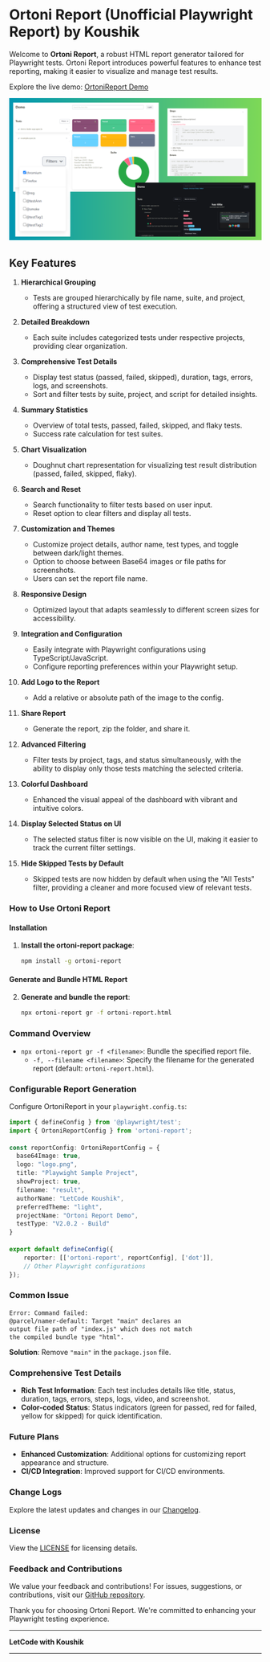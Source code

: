 # Ortoni Report (Unofficial Playwright Report) by Koushik

Welcome to **Ortoni Report**, a robust HTML report generator tailored for Playwright tests. Ortoni Report introduces powerful features to enhance test reporting, making it easier to visualize and manage test results.

Explore the live demo: [OrtoniReport Demo](https://ortoni.netlify.app/)

![Ortoni Report Preview](ortonireport.png)

## Key Features

1. **Hierarchical Grouping**
   - Tests are grouped hierarchically by file name, suite, and project, offering a structured view of test execution.

2. **Detailed Breakdown**
   - Each suite includes categorized tests under respective projects, providing clear organization.

3. **Comprehensive Test Details**
   - Display test status (passed, failed, skipped), duration, tags, errors, logs, and screenshots.
   - Sort and filter tests by suite, project, and script for detailed insights.

4. **Summary Statistics**
   - Overview of total tests, passed, failed, skipped, and flaky tests.
   - Success rate calculation for test suites.

5. **Chart Visualization**
   - Doughnut chart representation for visualizing test result distribution (passed, failed, skipped, flaky).

6. **Search and Reset**
   - Search functionality to filter tests based on user input.
   - Reset option to clear filters and display all tests.

7. **Customization and Themes**
   - Customize project details, author name, test types, and toggle between dark/light themes.
   - Option to choose between Base64 images or file paths for screenshots.
   - Users can set the report file name.

8. **Responsive Design**
   - Optimized layout that adapts seamlessly to different screen sizes for accessibility.

9. **Integration and Configuration**
   - Easily integrate with Playwright configurations using TypeScript/JavaScript.
   - Configure reporting preferences within your Playwright setup.

10. **Add Logo to the Report**
    - Add a relative or absolute path of the image to the config.

11. **Share Report**
    - Generate the report, zip the folder, and share it.

12. **Advanced Filtering**
    - Filter tests by project, tags, and status simultaneously, with the ability to display only those tests matching the selected criteria.

13. **Colorful Dashboard**
    - Enhanced the visual appeal of the dashboard with vibrant and intuitive colors.

14. **Display Selected Status on UI**
    - The selected status filter is now visible on the UI, making it easier to track the current filter settings.

15. **Hide Skipped Tests by Default**
    - Skipped tests are now hidden by default when using the "All Tests" filter, providing a cleaner and more focused view of relevant tests.

### How to Use Ortoni Report

#### Installation

1. **Install the ortoni-report package**:

    ```sh
    npm install -g ortoni-report
    ```

#### Generate and Bundle HTML Report

2. **Generate and bundle the report**:

    ```sh
    npx ortoni-report gr -f ortoni-report.html
    ```

### Command Overview

- `npx ortoni-report gr -f <filename>`: Bundle the specified report file.
  - `-f, --filename <filename>`: Specify the filename for the generated report (default: `ortoni-report.html`).

### Configurable Report Generation

Configure OrtoniReport in your `playwright.config.ts`:

```typescript
import { defineConfig } from '@playwright/test';
import { OrtoniReportConfig } from 'ortoni-report';

const reportConfig: OrtoniReportConfig = {
  base64Image: true,
  logo: "logo.png",
  title: "Playwight Sample Project",
  showProject: true,
  filename: "result",
  authorName: "LetCode Koushik",
  preferredTheme: "light",
  projectName: "Ortoni Report Demo",
  testType: "V2.0.2 - Build"
}

export default defineConfig({
    reporter: [['ortoni-report', reportConfig], ['dot']],
    // Other Playwright configurations
});
```

### Common Issue

```
Error: Command failed:
@parcel/namer-default: Target "main" declares an     
output file path of "index.js" which does not match  
the compiled bundle type "html".
```

**Solution**: Remove `"main"` in the `package.json` file.

### Comprehensive Test Details

- **Rich Test Information**: Each test includes details like title, status, duration, tags, errors, steps, logs, video, and screenshot.
- **Color-coded Status**: Status indicators (green for passed, red for failed, yellow for skipped) for quick identification.

### Future Plans

- **Enhanced Customization**: Additional options for customizing report appearance and structure.
- **CI/CD Integration**: Improved support for CI/CD environments.

### Change Logs

Explore the latest updates and changes in our [Changelog](https://github.com/ortoniKC/ortoni-report/blob/main/changelog.md).

### License

View the [LICENSE](https://github.com/ortoniKC/ortoni-report/blob/main/LICENSE.md) for licensing details.

### Feedback and Contributions

We value your feedback and contributions! For issues, suggestions, or contributions, visit our [GitHub repository](https://github.com/ortoniKC/ortoni-report).

Thank you for choosing Ortoni Report. We're committed to enhancing your Playwright testing experience.

---

**LetCode with Koushik**

--- 